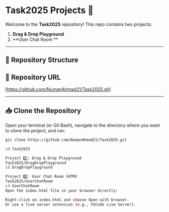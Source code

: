 # Task2025 Projects 🚀

Welcome to the **Task2025** repository! This repo contains two projects:

1. **Drag & Drop Playground**  
2. **User Chat Room **

---

## 📂 Repository Structure

## 🔗 Repository URL
[https://github.com/NumanAhmad21/Task2025.git]

---

## 📥 Clone the Repository

Open your terminal (or Git Bash), navigate to the directory where you want to clone the project, and run:

```bash
git clone https://github.com/NumanAhmad21/Task2025.git

cd Task2025

Project 1️⃣: Drag & Drop Playground  
Task2025/DragDropPlayground
cd DragDropPlayground

Project 2️⃣: User Chat Room (HTMX
Task2025/UserChatRoom
cd UserChatRoom
Open the index.html file in your browser directly:

Right-click on index.html and choose Open with browser.
Or use a live server extension (e.g., VSCode Live Server).